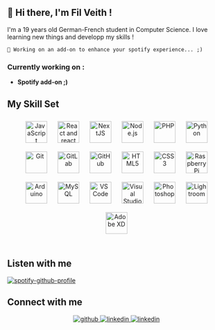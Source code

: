 
## **👋** Hi there, I'm Fil Veith !

I'm a 19 years old German-French student in Computer Science. I love learning new things and developp my skills !


```
🚧 Working on an add-on to enhance your spotify experience... ;)
```

### **Currently working on :**
  - **Spotify add-on ;)**

## **My Skill Set**  
<tr><td valign="top" width="100%">

<div align="center">  

<img style="margin: 10px" src="https://profilinator.rishav.dev/skills-assets/javascript-original.svg" alt="JavaScript" height="50" /> 
  
<img style="margin: 10px" src="https://cdn.freebiesupply.com/logos/large/2x/react-1-logo-png-transparent.png" alt="React and react native" height="50" />
  
<img style="margin: 10px" src="https://upload.wikimedia.org/wikipedia/commons/thumb/8/8e/Nextjs-logo.svg/1200px-Nextjs-logo.svg.png" alt="NextJS" height="50" /> 

<img style="margin: 10px" src="https://profilinator.rishav.dev/skills-assets/nodejs-original-wordmark.svg" alt="Node.js" height="50" />  

<img style="margin: 10px" src="https://profilinator.rishav.dev/skills-assets/php-original.svg" alt="PHP" height="50" />

<img style="margin: 10px" src="https://profilinator.rishav.dev/skills-assets/python-original.svg" alt="Python" height="50" />  

<img style="margin: 10px" src="https://profilinator.rishav.dev/skills-assets/git-scm-icon.svg" alt="Git" height="50" />  

<img style="margin: 10px" src="https://profilinator.rishav.dev/skills-assets/gitlab.svg" alt="GitLab" height="50" />  

<img style="margin: 10px" src="https://cdn-icons-png.flaticon.com/512/25/25231.png" alt="GitHub" height="50" />  

<img style="margin: 10px" src="https://profilinator.rishav.dev/skills-assets/html5-original-wordmark.svg" alt="HTML5" height="50" />  

<img style="margin: 10px" src="https://profilinator.rishav.dev/skills-assets/css3-original-wordmark.svg" alt="CSS3" height="50" />  

<img style="margin: 10px" src="https://logo.clearbit.com/raspberrypi.com" alt="Raspberry Pi" height="50" />  

<img style="margin: 10px" src="https://profilinator.rishav.dev/skills-assets/arduino.png" alt="Arduino" height="50" />  

<img style="margin: 10px" src="https://profilinator.rishav.dev/skills-assets/mysql-original-wordmark.svg" alt="MySQL" height="50" />   

<img style="margin: 10px" src="https://code.visualstudio.com/assets/images/code-stable.png" alt="VS Code" height="50" /> 

<img style="margin: 10px" src="https://www.pikpng.com/pngl/b/216-2164742_visual-studio-2013-logo-visual-studio-logo-png.png" alt="Visual Studio" height="50" /> 

<img style="margin: 10px" src="https://cdn.freelogovectors.net/wp-content/uploads/2021/09/adobe-photoshop-logo-freelogovectors.net_-400x400.png" alt="Photoshop" height="50" />  

<img style="margin: 10px" src="https://profilinator.rishav.dev/skills-assets/lightroom.png" alt="Lightroom" height="50" />  

<img style="margin: 10px" src="https://profilinator.rishav.dev/skills-assets/adobexd.png" alt="Adobe XD" height="50" />  

</div>

<br/>

## **Listen with me**

[![spotify-github-profile](https://spotify-github-profile.vercel.app/api/view?uid=9i1jsaxyj6m67b0yog91jv09p&cover_image=true&theme=novatorem&bar_color=53b14f&bar_color_cover=true)](https://spotify-github-profile.vercel.app/api/view?uid=9i1jsaxyj6m67b0yog91jv09p&redirect=true)

## **Connect with me**  
<div align="center">
<a href="https://github.com/filveith" target="_blank">
<img src=https://img.shields.io/badge/github-%2324292e.svg?&style=for-the-badge&logo=github&logoColor=white alt=github style="margin-bottom: 5px;" />
</a>
<a href="https://linkedin.com/in/filveith" target="_blank">
<img src=https://img.shields.io/badge/linkedin-%231E77B5.svg?&style=for-the-badge&logo=linkedin&logoColor=white alt=linkedin style="margin-bottom: 5px;" />
</a>
<a href="mailto:fil.veith@gmx.com" target="_blank">
<img src=https://img.shields.io/badge/mail-%231E77B5.svg?&style=for-the-badge&logo=gmail&logoColor=white&color=red alt=linkedin style="margin-bottom: 5px;" />
</a>
</div>
